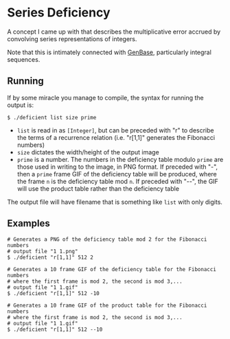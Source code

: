 Series Deficiency
=====================

A concept I came up with that describes the multiplicative error accrued by
convolving series representations of integers.

Note that this is intimately connected with
[GenBase](https://github.com/queue-miscreant/GenBase),
particularly integral sequences.

Running
---------------------
If by some miracle you manage to compile, the syntax for running the output is:

```
$ ./deficient list size prime
```
* `list` is read in as `[Integer]`, but can be preceded with "r" to describe the
terms of a recurrence relation (i.e. "r[1,1]" generates the Fibonacci numbers)
* `size` dictates the width/height of the output image
* `prime` is a number. The numbers in the deficiency table modulo `prime` are those
used in writing to the image, in PNG format.
If preceded with "-", then a `prime` frame GIF of the deficiency table will be produced,
where the frame `n` is the deficiency table mod `n`.
If preceded with "--", the GIF will use the product table rather than the deficiency table

The output file will have filename that is something like `list` with only digits.

Examples
---------------------

```
# Generates a PNG of the deficiency table mod 2 for the Fibonacci numbers
# output file "1 1.png"
$ ./deficient "r[1,1]" 512 2

# Generates a 10 frame GIF of the deficiency table for the Fibonacci numbers
# where the first frame is mod 2, the second is mod 3,...
# output file "1 1.gif"
$ ./deficient "r[1,1]" 512 -10

# Generates a 10 frame GIF of the product table for the Fibonacci numbers
# where the first frame is mod 2, the second is mod 3,...
# output file "1 1.gif"
$ ./deficient "r[1,1]" 512 --10
```
